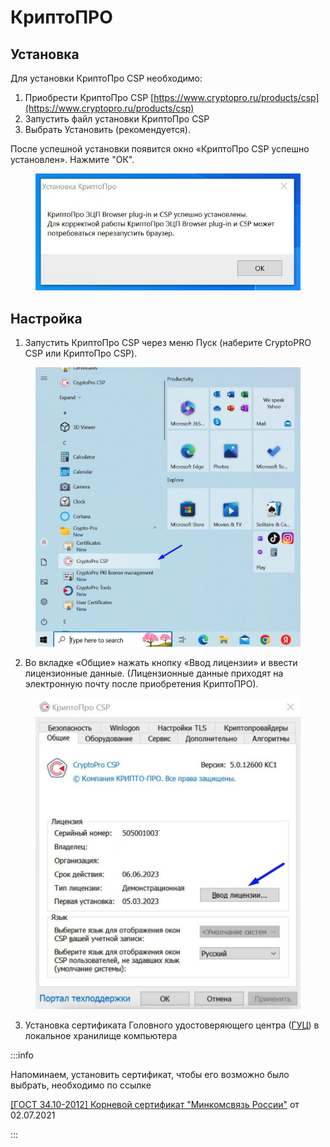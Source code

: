 # КриптоПРО

## Установка

Для установки КриптоПро CSP необходимо:

1. Приобрести КриптоПро CSP  [https://www.cryptopro.ru/products/csp](https://www.cryptopro.ru/products/csp)
2. Запустить файл установки КриптоПро CSP
3. Выбрать Установить (рекомендуется).

После успешной установки появится окно «КриптоПро CSP успешно установлен». Нажмите "ОК".

<figure><img src="../../.gitbook/assets/image (93).png" alt=""><figcaption></figcaption></figure>

## Настройка

1. Запустить КриптоПро CSP через меню Пуск (наберите CryptoPRO CSP или КриптоПро CSP).

<figure><img src="../../.gitbook/assets/image (94).png" alt=""><figcaption></figcaption></figure>

2. Во вкладке «Общие» нажать кнопку «Ввод лицензии» и ввести лицензионные данные. (Лицензионные данные приходят на электронную почту после приобретения  КриптоПРО).

<figure><img src="../../.gitbook/assets/image (95).png" alt=""><figcaption></figcaption></figure>

3. Установка сертификата Головного удостоверяющего центра ([ГУЦ](sertifikat-guc.md)) в локальное хранилище компьютера

:::info

Напоминаем, установить сертификат, чтобы его возможно было выбрать, необходимо по ссылке&#x20;

[\[ГОСТ 34.10-2012\] Корневой сертификат "Минкомсвязь России"](https://ca.gisca.ru/repository/AFF05C9E2464941E7EC2AB15C91539360B79AA9D.cer) от 02.07.2021

:::
